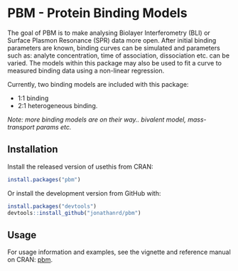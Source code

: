 # PBM - Protein Binding Models

The goal of PBM is to make analysing Biolayer Interferometry (BLI) or Surface Plasmon Resonance (SPR) data more open. After initial binding parameters are known, binding curves can be simulated and parameters such as: analyte concentration, time of association, dissociation etc. can be varied. The models within this package may also be used to fit a curve to measured binding data using a non-linear regression.

Currently, two binding models are included with this package:

 - 1:1 binding
 - 2:1 heterogeneous binding.

 *Note: more binding models are on their way.. bivalent model, mass-transport params etc.*

## Installation

Install the released version of usethis from CRAN:

``` r
install.packages("pbm")
```

Or install the development version from GitHub with:

``` r
install.packages("devtools")
devtools::install_github("jonathanrd/pbm")
```

## Usage

For usage information and examples, see the vignette and reference manual on CRAN: [pbm](https://cran.r-project.org/package=pbm).
